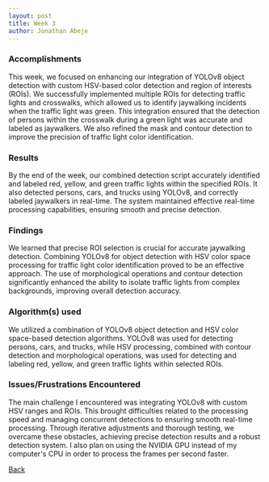 ```yaml
---
layout: post
title: Week 3
author: Jonathan Abeje
---
```


### Accomplishments
This week, we focused on enhancing our integration of YOLOv8 object detection with custom HSV-based color detection and region of interests (ROIs). We successfully implemented multiple ROIs for detecting traffic lights and crosswalks, which allowed us to identify jaywalking incidents when the traffic light was green. This integration ensured that the detection of persons within the crosswalk during a green light was accurate and labeled as jaywalkers. We also refined the mask and contour detection to improve the precision of traffic light color identification.

### Results
By the end of the week, our combined detection script accurately identified and labeled red, yellow, and green traffic lights within the specified ROIs. It also detected persons, cars, and trucks using YOLOv8, and correctly labeled jaywalkers in real-time. The system maintained effective real-time processing capabilities, ensuring smooth and precise detection.

### Findings
We learned that precise ROI selection is crucial for accurate jaywalking detection. Combining YOLOv8 for object detection with HSV color space processing for traffic light color identification proved to be an effective approach. The use of morphological operations and contour detection significantly enhanced the ability to isolate traffic lights from complex backgrounds, improving overall detection accuracy.

### Algorithm(s) used
We utilized a combination of YOLOv8 object detection and HSV color space-based detection algorithms. YOLOv8 was used for detecting persons, cars, and trucks, while HSV processing, combined with contour detection and morphological operations, was used for detecting and labeling red, yellow, and green traffic lights within selected ROIs.

### Issues/Frustrations Encountered
The main challenge I encountered was integrating YOLOv8 with custom HSV ranges and ROIs. This brought difficulties related to the processing speed and managing concurrent detections to ensuring smooth real-time processing. Through iterative adjustments and thorough testing, we overcame these obstacles, achieving precise detection results and a robust detection system. I also plan on using the NVIDIA GPU instead of my computer's CPU in order to process the frames per second faster.

[Back](./)
